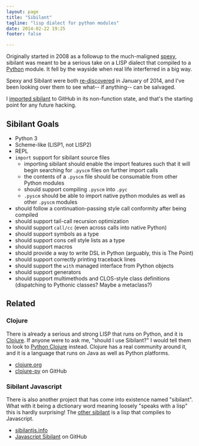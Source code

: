 ```yaml
---
layout: page
title: "Sibilant"
tagline: "lisp dialect for python modules"
date: 2014-02-22 19:25
footer: false

---
```


Originally started in 2008 as a followup to the much-maligned [spexy],
sibilant was meant to be a serious take on a LISP dialect that
compiled to a [Python] module. It fell by the wayside when real life
interferred in a big way.

Spexy and Sibilant were both [re-discovered] in January of 2014, and
I've been looking over them to see what-- if anything-- can be
salvaged.

I [imported sibilant] to GitHub in its non-function state, and that's
the starting point for any future hacking.

[spexy]: https://github.com/obriencj/python-spexy
[python]: https://python.org
[re-discovered]: /blog/2014/01/22/spexy-oh-god-what-did-i-do/
[imported sibilant]: https://github.com/obriencj/python-sibilant

## Sibilant Goals

* Python 3
* Scheme-like (LISP1, not LISP2)
* REPL
* `import` support for sibilant source files
  * importing sibilant should enable the import features such that it
	will begin searching for `.pyscm` files on further import calls
  * the contents of a `.pyscm` file should be consumable from other
    Python modules
  * should support compiling `.pyscm` into `.pyc`
  * `.pyscm` should be able to import native python modules as well as
	other `.pyscm` modules
* should follow a continuation-passing style call conformity after
  being compiled
* should support tail-call recursion optimization
* should support `call/cc` (even across calls into native Python)
* should support symbols as a type
* should support cons cell style lists as a type
* should support macros
* should provide a way to write DSL in Python (arguably, this is The
  Point)
* should support correctly printing traceback lines
* should support the `with` managed interface from Python objects
* should support generators
* should support multimethods and CLOS-style class definitions
  (dispatching to Pythonic classes? Maybe a metaclass?)

## Related

### Clojure
There is already a serious and strong LISP that runs on Python, and it
is [Clojure]. If anyone were to ask me, "should I use Sibilant?" I
would tell them to look to [Python Clojure] instead. Clojure has a real
community around it, and it is a language that runs on Java as well as
Python platforms.

* [clojure.org][Clojure]
* [clojure-py][Python Clojure] on GitHub

[Clojure]: http://clojure.org/
[Python Clojure]: https://github.com/halgari/clojure-py

### Sibilant Javascript

There is also another project that has come into existence named
"sibilant". What with it being a dictionary word meaning loosely
"speaks with a lisp" this is hardly surprising! The
[other sibilant][sibilant-js] is a lisp that compiles to Javascript.

* [sibilantjs.info](http://sibilantjs.info/)
* [Javascript Sibilant][sibilant-js] on GitHub

[sibilant-js]: https://github.com/jbr/sibilant
